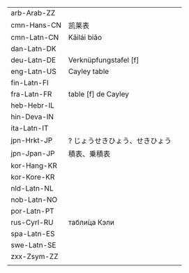 | | | |
|-|-|-|
| arb-Arab-ZZ |  |  |
| cmn-Hans-CN | 凯莱表 |  |
| cmn-Latn-CN | Kǎilái biǎo |  |
| dan-Latn-DK |  |  |
| deu-Latn-DE | Verknüpfungstafel [f] |  |
| eng-Latn-US | Cayley table |  |
| fin-Latn-FI |  |  |
| fra-Latn-FR | table [f] de Cayley |  |
| heb-Hebr-IL |  |  |
| hin-Deva-IN |  |  |
| ita-Latn-IT |  |  |
| jpn-Hrkt-JP | ? じょうせきひょう、せきひょう |  |
| jpn-Jpan-JP | 積表、乗積表 |  |
| kor-Hang-KR |  |  |
| kor-Kore-KR |  |  |
| nld-Latn-NL |  |  |
| nob-Latn-NO |  |  |
| por-Latn-PT |  |  |
| rus-Cyrl-RU | табли́ца Кэли |  |
| spa-Latn-ES |  |  |
| swe-Latn-SE |  |  |
| zxx-Zsym-ZZ |  |  |
|  |  |  |
